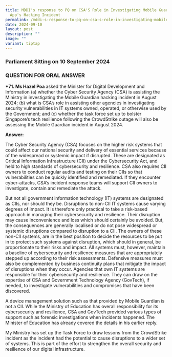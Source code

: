```yaml
---
title: MDDI's response to PQ on CSA'S Role in Investigating Mobile Guardian
  App's Hacking Incident
permalink: /mddi-s-response-to-pq-on-csa-s-role-in-investigating-mobile-guardian-app-s-hacking-incident/
date: 2024-09-10
layout: post
description: ""
image: ""
variant: tiptap
---
```

<h3>Parliament Sitting on 10 September 2024</h3>
<h3>QUESTION FOR ORAL ANSWER</h3>
<p><strong>*71. Ms Hazel Poa </strong>asked the Minister for Digital Development
and Information (a) whether the Cyber Security Agency (CSA) is assisting
the Ministry in investigating the Mobile Guardian hacking incident in August
2024; (b) what is CSA’s role in assisting other agencies in investigating
security vulnerabilities in IT systems owned, operated, or otherwise used
by the Government; and (c) whether the task force set up to bolster Singapore’s
tech resilience following the CrowdStrike outage will also be assessing
the Mobile Guardian incident in August 2024.</p>
<p><strong>Answer:</strong>
</p>
<p>The Cyber Security Agency (CSA) focuses on the higher risk systems that
could affect our national security and delivery of essential services because
of the widespread or systemic impact if disrupted. These are designated
as Critical Information Infrastructure (CII) under the Cybersecurity Act,
and held to high standards of cybersecurity and resilience. CSA also requires
CII owners to conduct regular audits and testing on their CIIs so that
vulnerabilities can be quickly identified and remediated. If they encounter
cyber-attacks, CSA’s incident response teams will support CII owners to
investigate, contain and remediate the attack.</p>
<p>But not all government information technology (IT) systems are designated
as CIIs, nor should they be. Disruptions to non-CII IT systems cause varying
degrees of impact. It is therefore only practical to take a risk-based
approach in managing their cybersecurity and resilience. Their disruption
may cause inconvenience and loss which should certainly be avoided. But,
the consequences are generally localised or do not pose widespread or systemic
disruptions compared to disruption to a CII. The owners of these non-CII
systems, are in the best position to decide the resources to be put in
to protect such systems against disruption, which should in general, be
proportionate to their risks and impact. All systems must, however, maintain
a baseline of cybersecurity and resilience measures that are appropriately
stepped up according to their risk assessments. Defensive measures must
also be complemented by business continuity plans that mitigate the impact
of disruptions when they occur. Agencies that own IT systems are responsible
for their cybersecurity and resilience. They can draw on the expertise
of CSA and Government Technology Agency (GovTech), if needed, to investigate
vulnerabilities and compromises that have been discovered.</p>
<p>A device management solution such as that provided by Mobile Guardian
is not a CII. While the Ministry of Education has overall responsibility
for its cybersecurity and resilience, CSA and GovTech provided various
types of support such as forensic investigations when incidents happened.
The Minister of Education has already covered the details in his earlier
reply.</p>
<p>My Ministry has set up the Task Force to draw lessons from the CrowdStrike
incident as the incident had the potential to cause disruptions to a wider
set of systems. This is part of the effort to strengthen the overall security
and resilience of our digital infrastructure.</p>